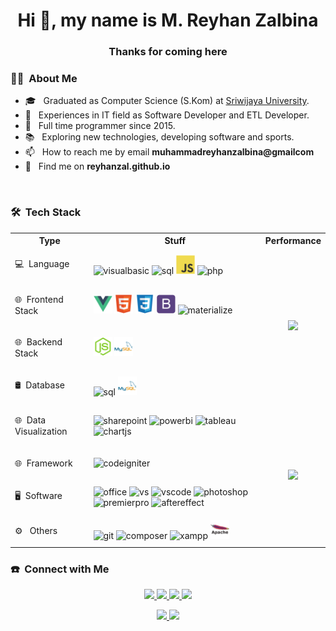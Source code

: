 <h1 align="center">Hi 👋, my name is M. Reyhan Zalbina</h1>  

<h3 align="center">Thanks for coming here</h3>

<h3> 👨‍💼 &nbsp;About Me </h3>

- 🎓 &nbsp; Graduated as Computer Science (S.Kom) at [Sriwijaya University](https://unsri.ac.id).
- 💼 &nbsp; Experiences in IT field as Software Developer and ETL Developer.
- 💼 &nbsp; Full time programmer since 2015.
- 📚 &nbsp; Exploring new technologies, developing software and sports.
- 📫 &nbsp; How to reach me by email **muhammadreyhanzalbina@gmailcom**
- 🔗 &nbsp; Find me on **reyhanzal.github.io**
<br/>

<h3> 🛠 &nbsp;Tech Stack</h3>
<table>
	<tbody>
		<tr>
			<th>Type</th>
			<th>Stuff</th>
			<th>Performance</th>
		</tr>
		<tr>
			<td><p align="left">💻 &nbsp;Language</p></td>
			<td>
			  <img src="https://www.svgrepo.com/show/3966/vb-file.svg" alt="visualbasic" width="30" height="30"/>
		          <img src="https://www.svgrepo.com/show/331760/sql-database-generic.svg" alt="sql" width="30" height="30"/>
			  <img src="https://raw.githubusercontent.com/devicons/devicon/master/icons/javascript/javascript-original.svg" alt="javascript" width="30" height="30"/>
                          <img src="https://www.svgrepo.com/show/342109/php.svg" alt="php" width="30" height="30"/> </td>
			<td rowspan="4">
			<p align="center">
				<a href="https://github.com/reyhanzal">
					<img height="180em" src="https://github-readme-stats.vercel.app/api/top-langs/?username=reyhanzal&theme=vue&layout=compact" />
				</a>
				</p>
			</td>
		</tr>
		<tr>
			<td><p align="left">🌐 &nbsp;Frontend Stack</p></td>
			<td>
			    <img src="https://raw.githubusercontent.com/devicons/devicon/master/icons/vuejs/vuejs-original.svg" alt="vuejs" width="30" height="30"/> 
			    <img src="https://raw.githubusercontent.com/devicons/devicon/master/icons/html5/html5-original.svg" alt="html5" width="30" height="30"/>
			    <img src="https://raw.githubusercontent.com/devicons/devicon/master/icons/css3/css3-original.svg" width="30" height="30"/>
			    <img src="https://raw.githubusercontent.com/devicons/devicon/master/icons/bootstrap/bootstrap-plain.svg" alt="bootstrap" width="30" height="30"/>
			    <img src="https://raw.githubusercontent.com/prplx/svg-logos/5585531d45d294869c4eaab4d7cf2e9c167710a9/svg/materialize.svg" alt="materialize" width="30" height="30"/>
			</td>
		</tr>
		<tr>
			<td><p align="left">🌐 &nbsp;Backend Stack</p></td>
			<td>
	                  <img src="https://raw.githubusercontent.com/devicons/devicon/master/icons/nodejs/nodejs-original.svg" alt="nodejs" width="30" height="30"/> 
			  <img src="https://raw.githubusercontent.com/devicons/devicon/master/icons/mysql/mysql-original-wordmark.svg" alt="express" width="30" height="30"/>
		       </td>
		</tr>
		<tr>
			<td><p align="left">🛢 &nbsp;Database</p></td>
			<td> 
			    <img src="https://www.svgrepo.com/show/303229/microsoft-sql-server-logo.svg" alt="sql" width="30" height="30"/>
			    <img src="https://raw.githubusercontent.com/devicons/devicon/master/icons/mysql/mysql-original-wordmark.svg" alt="mysql" width="30" height="30"/>
			</td>
		</tr>
		<tr>
			<td><p align="left">🌐 &nbsp;Data Visualization</p></td>
			<td> 
			    <img src="https://cdn.worldvectorlogo.com/logos/microsoft-sharepoint.svg" alt="sharepoint" width="30" height="30"/>
			    <img src="https://cdn.worldvectorlogo.com/logos/power-bi-1.svg" alt="powerbi" width="30" height="30"/>
			    <img src="https://cdn.worldvectorlogo.com/logos/tableau-software.svg" alt="tableau" width="30" height="30"/>
			    <img src="https://www.chartjs.org/media/logo-title.svg" alt="chartjs" width="30" height="30"/>
			</td>
			<td rowspan="5">
				<p align="center">
					<a href="https://github.com/reyhanzal">
					<img height="180em" src="https://github-readme-stats.vercel.app/api?username=reyhanzal&theme=vue&show_icons=true&include_all_commits=true&count_private=true" />
					</a>
				</p>
			</td>
		</tr>
		<!--tr>
			<td><p align="left">🌐 &nbsp;Backend as a Service</p></td>
			<td><img src="https://www.vectorlogo.zone/logos/firebase/firebase-icon.svg" alt="firebase" width="30" height="30"/></td>
		</tr-->
		<tr>
			<td><p align="left">🌐 &nbsp;Framework</p></td>
			<td> 
				<img src="https://cdn.worldvectorlogo.com/logos/codeigniter.svg" alt="codeigniter" width="30" height="30"/> </td>
		</tr>
		<tr>
			<td><p align="left">🖥 &nbsp;Software</p></td>
			<td>
			    <img src="https://cdn.worldvectorlogo.com/logos/microsoft-office-2013.svg" alt="office" width="30" height="30"/>
			    <img src="https://cdn.worldvectorlogo.com/logos/visual-studio-2013.svg" alt="vs" width="30" height="30"/>
			    <img src="https://www.svgrepo.com/show/303535/visual-studio-code-logo.svg" alt="vscode" width="30" height="30"/>
			    <img src="https://cdn.worldvectorlogo.com/logos/adobe-photoshop-cs6.svg" alt="photoshop" width="30" height="30"/>
			    <img src="https://cdn.worldvectorlogo.com/logos/premiere-cc.svg" alt="premierpro" width="30" height="30"/>
			    <img src="https://cdn.worldvectorlogo.com/logos/after-effects-cc.svg" alt="aftereffect" width="30" height="30"/>
			</td>
		</tr>
		<tr>
			<td><p align="left">⚙️ &nbsp; Others</p></td>
			<td>
			    <img src="https://www.vectorlogo.zone/logos/git-scm/git-scm-icon.svg" alt="git" width="30" height="30"/>
			    <img src="https://cdn.worldvectorlogo.com/logos/composer.svg" alt="composer" width="30" height="30"/>
			    <img src="https://cdn.worldvectorlogo.com/logos/xampp.svg" alt="xampp" width="30" height="30"/>
			    <img src="https://raw.githubusercontent.com/devicons/devicon/master/icons/apache/apache-original-wordmark.svg" alt="apache-error" width="30" height="30"/>
		       </td>
		</tr>
	</tbody>
</table>

<h3> ☎️ &nbsp;Connect with Me </h3>
<p align="center">
	<!--a href="https://reyhanzal.com">
		<img src="https://img.shields.io/badge/-reyhanzal.com-3423A6?style=flat-square&logo=Google-Chrome&logoColor=white"/>
	</a-->
	<a href="https://www.linkedin.com/in/mreyhanzalbina/">
		<img src="https://img.shields.io/badge/-M%20Reyhan%20Zalbina-0077B5?style=flat-square&logo=Linkedin&logoColor=white"/>
	</a>
	<a href="mailto:zalbinaridwan@gmail.com">
		<img src="https://img.shields.io/badge/-muhammadreyhanzalbina@gmail.com-D14836?style=flat-square&logo=Gmail&logoColor=white"/>
	</a>
	<a href="https://instagram.com/ryhnzl">
		<img src="https://img.shields.io/badge/-@ryhnzl-E4405F?style=flat-square&logo=Instagram&logoColor=white"/>
	</a>
	<a href="https://www.github.com/reyhanzal">
		<img src="https://img.shields.io/github/followers/reyhanzal?style=flat-square&logo=Github&logoColor=white"/>
	</a>
</p>

<p align="center">
	<a href="https://github.com/reyhanzal/reyhanzal/issues/new?template=Guestbook_entry.md&title=Adding+<username>+to+guestbook">
		<img src="https://img.shields.io/badge/-Write%20into%20my%20guest%20book-red?style=flat-round"/>
	</a>
	<a href="https://komarev.com/ghpvc/?username=reyhanzal">
		<img src="https://komarev.com/ghpvc/?username=reyhanzal"/>
	</a>
</p>

